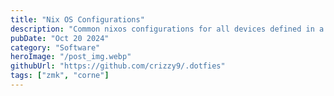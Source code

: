 ```yaml
---
title: "Nix OS Configurations"
description: "Common nixos configurations for all devices defined in a declarative manner"
pubDate: "Oct 20 2024"
category: "Software"
heroImage: "/post_img.webp"
githubUrl: "https://github.com/crizzy9/.dotfies"
tags: ["zmk", "corne"]
---
```

